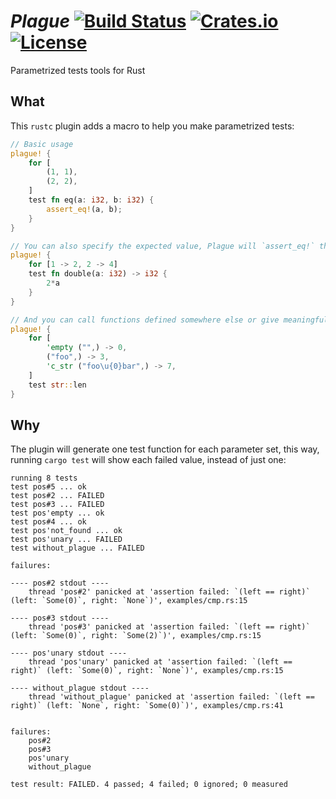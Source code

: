 # *Plague* [![Build Status][travis-svg]][travis] [![Crates.io][crate-svg]][crate] [![License][license-svg]][license]
Parametrized tests tools for Rust

## What
This `rustc` plugin adds a macro to help you make parametrized tests:

```rust
// Basic usage
plague! {
    for [
        (1, 1),
        (2, 2),
    ]
    test fn eq(a: i32, b: i32) {
        assert_eq!(a, b);
    }
}

// You can also specify the expected value, Plague will `assert_eq!` the result for you
plague! {
    for [1 -> 2, 2 -> 4]
    test fn double(a: i32) -> i32 {
        2*a
    }
}

// And you can call functions defined somewhere else or give meaningful names to test cases
plague! {
    for [
        'empty ("",) -> 0,
        ("foo",) -> 3,
        'c_str ("foo\u{0}bar",) -> 7,
    ]
    test str::len
}
```

## Why
The plugin will generate one test function for each parameter set, this way,
running `cargo test` will show each failed value, instead of just one:
```
running 8 tests
test pos#5 ... ok
test pos#2 ... FAILED
test pos#3 ... FAILED
test pos'empty ... ok
test pos#4 ... ok
test pos'not_found ... ok
test pos'unary ... FAILED
test without_plague ... FAILED

failures:

---- pos#2 stdout ----
	thread 'pos#2' panicked at 'assertion failed: `(left == right)` (left: `Some(0)`, right: `None`)', examples/cmp.rs:15

---- pos#3 stdout ----
	thread 'pos#3' panicked at 'assertion failed: `(left == right)` (left: `Some(0)`, right: `Some(2)`)', examples/cmp.rs:15

---- pos'unary stdout ----
	thread 'pos'unary' panicked at 'assertion failed: `(left == right)` (left: `Some(0)`, right: `None`)', examples/cmp.rs:15

---- without_plague stdout ----
	thread 'without_plague' panicked at 'assertion failed: `(left == right)` (left: `None`, right: `Some(0)`)', examples/cmp.rs:41


failures:
    pos#2
    pos#3
    pos'unary
    without_plague

test result: FAILED. 4 passed; 4 failed; 0 ignored; 0 measured
```

[crate-svg]: https://img.shields.io/crates/v/plague.svg
[crate]: https://crates.io/crates/plague/
[license-svg]: https://img.shields.io/crates/l/plague.svg
[license]: https://github.com/mcarton/rust-plague/blob/master/LICENSE
[travis-svg]: https://travis-ci.org/mcarton/rust-plague.svg
[travis]: https://travis-ci.org/mcarton/rust-plague/

